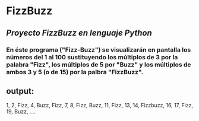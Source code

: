 # **FizzBuzz**
## _Proyecto FizzBuzz en lenguaje Python_
### En éste programa ("Fizz-Buzz") se visualizarán en pantalla los números del 1 al 100 sustituyendo los múltiplos de 3 por la palabra "Fizz", los múltiplos de 5 por "Buzz" y los múltiplos de ambos 3 y 5 (o de 15) por la palbra "FizzBuzz".

## output:
1,
2,
Fizz,
4,
Buzz,
Fizz,
7,
8,
Fizz,
Buzz,
11,
Fizz,
13,
14,
Fizzbuzz,
16,
17,
Fizz,
19,
Buzz,
....
